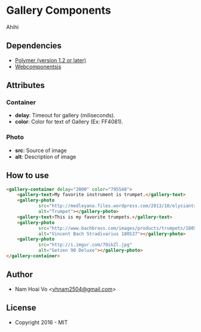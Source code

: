 # Gallery Components
Ahihi

## Dependencies
 * [Polymer (version 1.2 or later)](https://www.polymer-project.org/1.0/)
 * [Webcomponentsjs](https://github.com/webcomponents/webcomponentsjs)

## Attributes

### Container
 * **delay**: Timeout for gallery (miliseconds).
 * **color**: Color for text of Gallery (Ex: FF4081).

### Photo
 * **src**: Source of image
 * **alt**: Description of image

## How to use

```html
<gallery-container delay="2000" color="795548">
    <gallery-text>My favorite instrument is trumpet.</gallery-text>
    <gallery-photo
            src="http://medleyana.files.wordpress.com/2013/10/elysiantrumpetheroshotmedium.jpg"
            alt="Trumpet"></gallery-photo>
    <gallery-text>This is my favorite trumpets.</gallery-text>
    <gallery-photo
            src="http://www.bachbrass.com/images/products/trumpets/180S37.jpg"
            alt="Vincent Bach Stradivarius 180S37"></gallery-photo>
    <gallery-photo
            src="http://i.imgur.com/7OikZl.jpg"
            alt="Getzen 90 Deluxe"></gallery-photo>
</gallery-container>
```

## Author
 * Nam Hoai Vo <<vhnam2504@gmail.com>>

## License
 * Copyright 2016 - MIT
